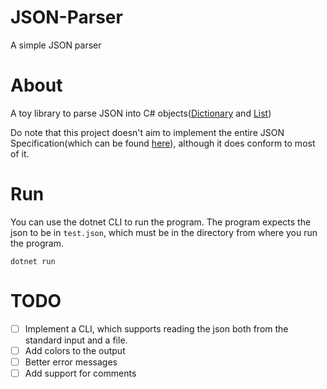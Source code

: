 # JSON-Parser

A simple JSON parser

# About

A toy library to parse JSON into C# objects([Dictionary](https://docs.microsoft.com/en-us/dotnet/api/system.collections.generic.dictionary-2?view=net-6.0) and [List](https://docs.microsoft.com/en-us/dotnet/api/system.collections.generic.list-1?view=net-6.0))

Do note that this project doesn't aim to implement the entire JSON Specification(which can be found [here](https://www.ietf.org/rfc/rfc4627.txt)), although it does conform to most of it. 

# Run

You can use the dotnet CLI to run the program. The program expects the json to be in `test.json`, which must be in the directory from where you run the program. 

```
dotnet run
```

# TODO

- [ ] Implement a CLI, which supports reading the json both from the standard input and a file.
- [ ] Add colors to the output
- [ ] Better error messages
- [ ] Add support for comments

